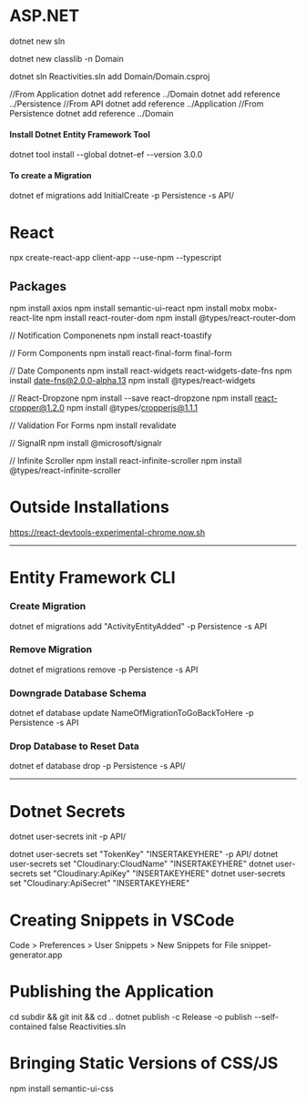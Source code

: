 # ASP.NET

dotnet new sln

dotnet new classlib -n Domain

dotnet sln Reactivities.sln add Domain/Domain.csproj

//From Application
dotnet add reference ../Domain
dotnet add reference ../Persistence
//From API
dotnet add reference ../Application
//From Persistence
dotnet add reference ../Domain

#### Install Dotnet Entity Framework Tool

dotnet tool install --global dotnet-ef --version 3.0.0

#### To create a Migration

dotnet ef migrations add InitialCreate -p Persistence -s API/

# React

npx create-react-app client-app --use-npm --typescript

## Packages

npm install axios
npm install semantic-ui-react
npm install mobx mobx-react-lite
npm install react-router-dom
npm install @types/react-router-dom

// Notification Componenets
npm install react-toastify

// Form Components
npm install react-final-form final-form

// Date Components
npm install react-widgets react-widgets-date-fns
npm install date-fns@2.0.0-alpha.13
npm install @types/react-widgets

// React-Dropzone
npm install --save react-dropzone
npm install react-cropper@1.2.0
npm install @types/cropperjs@1.1.1

// Validation For Forms
npm install revalidate

// SignalR
npm install @microsoft/signalr

// Infinite Scroller
npm install react-infinite-scroller
npm install @types/react-infinite-scroller

# Outside Installations

https://react-devtools-experimental-chrome.now.sh

---

# Entity Framework CLI

### Create Migration

dotnet ef migrations add "ActivityEntityAdded" -p Persistence -s API

### Remove Migration

dotnet ef migrations remove -p Persistence -s API

### Downgrade Database Schema

dotnet ef database update NameOfMigrationToGoBackToHere -p Persistence -s API

### Drop Database to Reset Data

dotnet ef database drop -p Persistence -s API/

---

# Dotnet Secrets

dotnet user-secrets init -p API/

dotnet user-secrets set "TokenKey" "INSERTAKEYHERE" -p API/
dotnet user-secrets set "Cloudinary:CloudName" "INSERTAKEYHERE"
dotnet user-secrets set "Cloudinary:ApiKey" "INSERTAKEYHERE"
dotnet user-secrets set "Cloudinary:ApiSecret" "INSERTAKEYHERE"

# Creating Snippets in VSCode

Code > Preferences > User Snippets > New Snippets for File
snippet-generator.app

# Publishing the Application

cd subdir && git init && cd ..
dotnet publish -c Release -o publish --self-contained false Reactivities.sln

# Bringing Static Versions of CSS/JS

npm install semantic-ui-css

